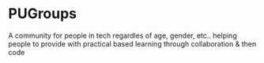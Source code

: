 # PUGroups

A community for people in tech regardles of age, gender, etc.. helping people to provide with practical based learning through collaboration & then code

